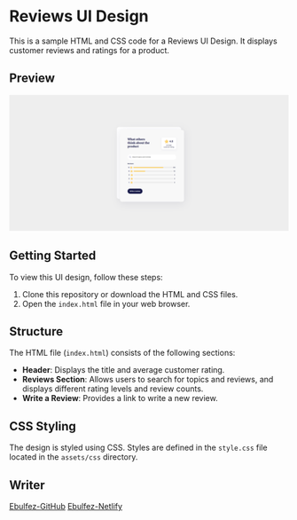 # Reviews UI Design

This is a sample HTML and CSS code for a Reviews UI Design. It displays customer reviews and ratings for a product.

## Preview

![Preview](https://github.com/ebulfez21/Reviews-UI-Design/blob/main/assets/img/readme.png?raw=true) 

## Getting Started

To view this UI design, follow these steps:

1. Clone this repository or download the HTML and CSS files.
2. Open the `index.html` file in your web browser.

## Structure

The HTML file (`index.html`) consists of the following sections:

- **Header**: Displays the title and average customer rating.
- **Reviews Section**: Allows users to search for topics and reviews, and displays different rating levels and review counts.
- **Write a Review**: Provides a link to write a new review.

## CSS Styling

The design is styled using CSS. Styles are defined in the `style.css` file located in the `assets/css` directory.



## Writer

[Ebulfez-GitHub](https://github.com/ebulfez21/Reviews-UI-Design/tree/main)
[Ebulfez-Netlify](https://ebulfez-reviews-ui-design.netlify.app/)

